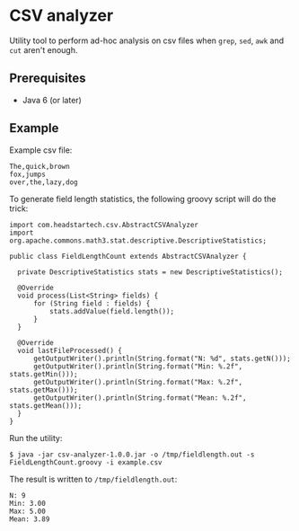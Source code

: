 # CSV analyzer
Utility tool to perform ad-hoc analysis on csv files when `grep`, `sed`, `awk` and `cut` aren't enough.

## Prerequisites
* Java 6 (or later)

## Example

Example csv file:

    The,quick,brown
    fox,jumps
    over,the,lazy,dog


To generate field length statistics, the following groovy script will do the trick:

    import com.headstartech.csv.AbstractCSVAnalyzer
    import org.apache.commons.math3.stat.descriptive.DescriptiveStatistics;
    
    public class FieldLengthCount extends AbstractCSVAnalyzer {
  
      private DescriptiveStatistics stats = new DescriptiveStatistics();
  
      @Override
      void process(List<String> fields) {
          for (String field : fields) {
              stats.addValue(field.length());
          }
      }
  
      @Override
      void lastFileProcessed() {
          getOutputWriter().println(String.format("N: %d", stats.getN()));
          getOutputWriter().println(String.format("Min: %.2f", stats.getMin()));
          getOutputWriter().println(String.format("Max: %.2f", stats.getMax()));
          getOutputWriter().println(String.format("Mean: %.2f", stats.getMean()));
      }
    }

 
  
Run the utility:

`$ java -jar csv-analyzer-1.0.0.jar -o /tmp/fieldlength.out -s FieldLengthCount.groovy -i example.csv`
  
The result is written to `/tmp/fieldlength.out`:

    N: 9
    Min: 3.00
    Max: 5.00
    Mean: 3.89
